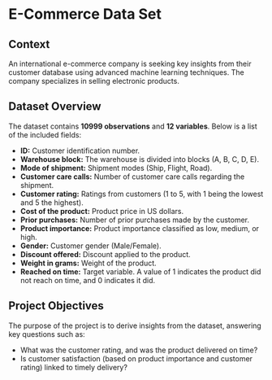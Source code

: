 # E-Commerce Data Set

## Context
An international e-commerce company is seeking key insights from their customer database using advanced machine learning techniques. The company specializes in selling electronic products.

## Dataset Overview
The dataset contains **10999 observations** and **12 variables**. Below is a list of the included fields:

- **ID:** Customer identification number.
- **Warehouse block:** The warehouse is divided into blocks (A, B, C, D, E).
- **Mode of shipment:** Shipment modes (Ship, Flight, Road).
- **Customer care calls:** Number of customer care calls regarding the shipment.
- **Customer rating:** Ratings from customers (1 to 5, with 1 being the lowest and 5 the highest).
- **Cost of the product:** Product price in US dollars.
- **Prior purchases:** Number of prior purchases made by the customer.
- **Product importance:** Product importance classified as low, medium, or high.
- **Gender:** Customer gender (Male/Female).
- **Discount offered:** Discount applied to the product.
- **Weight in grams:** Weight of the product.
- **Reached on time:** Target variable. A value of 1 indicates the product did not reach on time, and 0 indicates it did.

## Project Objectives
The purpose of the project is to derive insights from the dataset, answering key questions such as:
- What was the customer rating, and was the product delivered on time?
- Is customer satisfaction (based on product importance and customer rating) linked to timely delivery?
